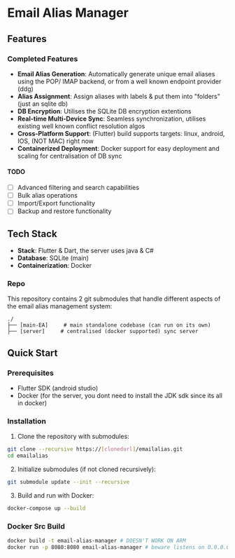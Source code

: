 # Email Alias Manager

## Features

### Completed Features

- **Email Alias Generation**: Automatically generate unique email aliases using the POP/ IMAP backend, or from a well known endpoint provider (ddg)
- **Alias Assignment**: Assign aliases with labels & put them into "folders" (just an sqlite db)
- **DB Encryption**: Utilises the SQLite DB encryption extentions
- **Real-time Multi-Device Sync**: Seamless synchronization, utilises existing well known conflict resolution algos
- **Cross-Platform Support**: (Flutter) build supports targets: linux, android, IOS, (NOT MAC) right now
- **Containerized Deployment**: Docker support for easy deployment and scaling for centralisation of DB sync

#### TODO

- [ ] Advanced filtering and search capabilities
- [ ] Bulk alias operations
- [ ] Import/Export functionality
- [ ] Backup and restore functionality

## Tech Stack

- **Stack**: Flutter & Dart, the server uses java & C#
- **Database**: SQLite (main)
- **Containerization**: Docker

### Repo

This repository contains 2 git submodules that handle different aspects of the email alias management system:

```
./
├── [main-EA]     # main standalone codebase (can run on its own)
├── [server]     # centralised (docker supported) sync server 
```

## Quick Start

### Prerequisites

- Flutter SDK (android studio)
- Docker (for the server, you dont need to install the JDK sdk since its all in docker)

### Installation

1. Clone the repository with submodules:

```bash
git clone --recursive https://[clonedurl]/emailalias.git
cd emailalias
```

2. Initialize submodules (if not cloned recursively):

```bash
git submodule update --init --recursive
```

3. Build and run with Docker:

```bash
docker-compose up --build
```

### Docker Src Build

```bash
docker build -t email-alias-manager # DOESN'T WORK ON ARM
docker run -p 8080:8080 email-alias-manager # beware listens on 0.0.0.0
```

